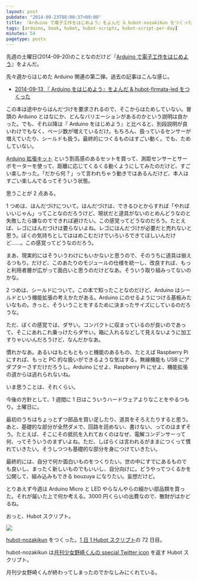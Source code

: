 ```yaml
---
layout: post
pubdate: "2014-09-23T08:00:37+09:00"
title: 『Arduino で電子工作をはじめよう』をよんだ & hubot-nozakikun をつくった
tags: [arduino, book, hubot, hubot-scripts, hubot-script-per-day]
minutes: 54
pagetype: posts
---
```

先週の土曜日(2014-09-20)のことなのだけど『[Arduino で電子工作をはじめよう][asin:B00MNBJR26]』をよんだ。

先々週からはじめた Arduino 関連の第二弾。過去の記事はこんな感じ。

- [2014-09-13 『 Arduino をはじめよう』をよんだ & hubot-firmata-led をつくった][2014-09-13]

この本は途中からはんだづけを要求されるので、そこからはためしていない。冒頭の Arduino とはなにか、どんなバリエーションがあるのかという説明は良かった。でも、それ以降は『 Arduino をはじめよう』と比べると、別段説明が良いわけでもなく、ページ数が増えているだけ。もちろん、扱っているセンサーが増えていたり、シールドも扱う。最終的につくるものはすごい動く。でも、ためしていない。

[Arduino 拡張キット][asin:B008QUJALG] という割高感のあるセットを買って、測距センサーとサーボモーターを使って、距離に応じてくるくる動くようにしてみたのだけど、すごい楽しかった。「だから何？」って言われちゃう動きではあるんだけど、本人はすごい楽しんでるってそういう状態。

思うことが 2 点ある。

1 つめは、はんだづけについて。はんだづけは、できるひとからすれば「やればいいじゃん」ってことなのだろうけど、現状だと道具がないのとめんどうなのと失敗したら嫌なのでできれば避けたい。この感覚ってどうなのだろう。たとえば、レゴにはんだづけは要らないよね。レゴにはんだづけが必要だと売れないと思う。ぼくの気持ちとしてははめこむだけでいろいろできてほしいんだけど……。この感覚ってどうなのだろう。

まあ、現実的にはそういうわけにもいかないと思うので、そのうちに道具は揃えるつもり。だけど、このあたりのモジュールの仕様を統一し、改良すれば、もっと利用者層が広がって面白いと思うのだけどなあ。そういう取り組みってないのかな。

2 つめは、シールドについて。この本で知ったことなのだけど、Arduino はシールドという機能拡張の考えかたがある。Arduino にのせるようにつける基板みたいなもの。きっと、そういうことをするために決まったサイズにしているのだろうな。

ただ、ぼくの感覚では、ダサい。コンパクトに収まっているのが良いのであって、そこにあれこれ乗っけたらダサい。箱に入れるなどして見えないように加工すりゃいいんだろうけど、なんだかなあ。

慣れかなあ。あるいはもともともっと機能のあるもの、たとえば Raspberry Pi にすれば、もっと PC 的な扱いができるような気はする。無線機能も USB にアダプターさすだけだろうし。Arduino にせよ、Raspberry Pi にせよ、機能拡張の道からは逃れられないね。

いま思うことは、それくらい。

今後の方針として、1 週間に 1 日はこういうハードウェアよりなことをやるつもり。土曜日に。

最初のうちはちょっとずつ部品を買い足したり、道具をそろえたりすると思う。あと、基礎的な部分が全然ダメで、回路を読めない、書けない、ってのはまずそう。たとえば、そこにその抵抗を入れておくのはなぜ、電解コンデンサーって何、ってそういうのまずいよね。ただ、しばらくは言われるがままにつくって慣れていきたい。そうしつつも基礎的な部分を身につけていきたい。

最終的には、自分で何か面白いものをつくりたい。世の中にすでにあるものでも良いし、まったく新しいものでもいいし、自分向けに。どうやってつくるかを公開して、組み込みもできる bouzuya になりたい。妄想だけど。

とりあえず今週は Arduino Micro と LED やらなんやらの細かい部品類を買った。それが届いた上で何か考える。3000 円くらいの出費なので、散財がはかどるね。


おっと、Hubot スクリプト。

![]( http://img.f.hatena.ne.jp/images/fotolife/b/bouzuya/20140923/20140923234624.gif)

[hubot-nozakikun][gh:bouzuya/hubot-nozakikun] をつくった。[1 日 1 Hubot スクリプト][hubot-script-per-day]の 72 日目。

hubot-nozakikun は[月刊少女野崎くんの special Twitter icon](http://nozakikun.tv/special.html) を返す Hubot スクリプト。

月刊少女野崎くんが終わってしまったのでかなしみにくれている。

[asin:B008QUJALG]: http://www.amazon.co.jp/dp/B008QUJALG
[asin:B00MNBJR26]: http://www.amazon.co.jp/dp/B00MNBJR26
[2014-09-13]: http://blog.bouzuya.net/2014/09/13/
[gh:bouzuya/hubot-nozakikun]: https://github.com/bouzuya/hubot-nozakikun
[hubot-script-per-day]: http://blog.bouzuya.net/posts?tags=hubot-script-per-day
